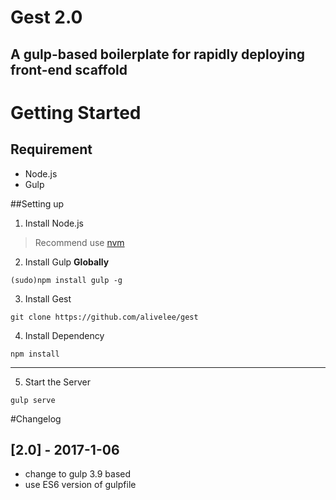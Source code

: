 # Gest 2.0
A gulp-based boilerplate for rapidly deploying front-end scaffold
---
# Getting Started

## Requirement
* Node.js
* Gulp

##Setting up

1. Install Node.js
> Recommend use [nvm](https://github.com/creationix/nvm)

2. Install Gulp **Globally**
```
(sudo)npm install gulp -g
```

3. Install Gest
```
git clone https://github.com/alivelee/gest
```
4. Install Dependency
```
npm install
```
---
5. Start the Server

```
gulp serve
```

#Changelog

## [2.0] - 2017-1-06

- change to gulp 3.9 based
- use ES6 version of gulpfile
